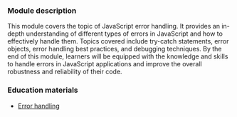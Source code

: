 ### Module description

This module covers the topic of JavaScript error handling. It provides an in-depth understanding of different types of errors in JavaScript and how to effectively handle them. Topics covered include try-catch statements, error objects, error handling best practices, and debugging techniques. By the end of this module, learners will be equipped with the knowledge and skills to handle errors in JavaScript applications and improve the overall robustness and reliability of their code.
    
### Education materials

- [Error handling](https://javascript.info/error-handling)

